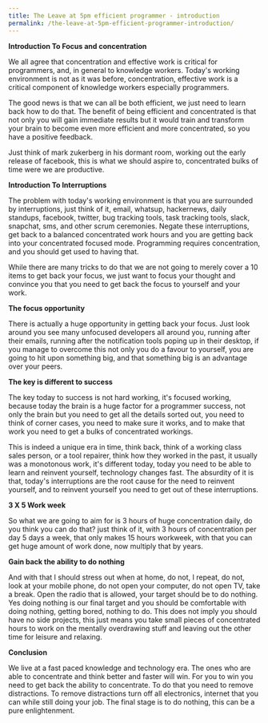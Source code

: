```yaml
---
title: The Leave at 5pm efficient programmer - introduction
permalink: /the-leave-at-5pm-efficient-programmer-introduction/
---
```


**Introduction To Focus and concentration**

We all agree that concentration and effective work is critical for programmers, and, in general to knowledge workers.  Today's working environment is not as it was before, concentration, effective work is a critical component of knowledge workers especially programmers.

The good news is that we can all be both efficient, we just need to learn back how to do that.  The benefit of being efficient and concentrated is that not only you will gain immediate results but it would train and transform your brain to become even more efficient and more concentrated, so you have a positive feedback.

Just think of mark zukerberg in his dormant room, working out the early release of facebook, this is what we should aspire to, concentrated bulks of time were we are productive.

**Introduction To Interruptions**

The problem with today's working environment is that you are surrounded by interruptions, just think of it, email, whatsup, hackernews, daily standups, facebook, twitter, bug tracking tools, task tracking tools, slack, snapchat, sms, and other scrum ceremonies. Negate these interruptions, get back to a balanced concentrated work hours and you are getting back into your concentrated focused mode.  Programming requires concentration, and you should get used to having that.

While there are many tricks to do that we are not going to merely cover a 10 items to get back your focus, we just want to focus your thought and convince you that you need to get back the focus to yourself and your work.

**The focus opportunity**

There is actually a huge opportunity in getting back your focus.  Just look around you see many unfocused developers all around you, running after their emails, running after the notification tools poping up in their desktop, if you manage to overcome this not only you do a favour to yourself, you are going to hit upon something big, and that something big is an advantage over your peers.

**The key is different to success**

The key today to success is not hard working, it's focused working, because today the brain is a huge factor for a programmer success, not only the brain but you need to get all the details sorted out, you need to think of corner cases, you need to make sure it works, and to make that work you need to get a bulks of concentrated workings.

This is indeed a unique era in time, think back, think of a working class sales person, or a tool repairer, think how they worked in the past, it usually was a monotonous work, it's different today, today you need to be able to learn and reinvent yourself, technology changes fast.  The absurdity of it is that, today's interruptions are the root cause for the need to reinvent yourself, and to reinvent yourself you need to get out of these interruptions.

**3 X 5 Work week**

So what we are going to aim for is 3 hours of huge concentration daily, do you think you can do that? just think of it, with 3 hours of concentration per day 5 days a week, that only makes 15 hours workweek, with that you can get huge amount of work done, now multiply that by years.

**Gain back the ability to do nothing**

And with that I should stress out when at home, do not, I repeat, do not, look at your mobile phone, do not open your computer, do not open TV, take a break.  Open the radio that is allowed, your target should be to do nothing.  Yes doing nothing is our final target and you should be comfortable with doing nothing, getting bored, nothing to do.  This does not imply you should have no side projects, this just means you take small pieces of concentrated hours to work on the mentally overdrawing stuff and leaving out the other time for leisure and relaxing.

**Conclusion**

We live at a fast paced knowledge and technology era.  The ones who are able to concentrate and think better and faster will win.  For you to win you need to get back the ability to concentrate.  To do that you need to remove distractions.  To remove distractions turn off all electronics, internet that you can while still doing your job.  The final stage is to do nothing, this can be a pure enlightenment.